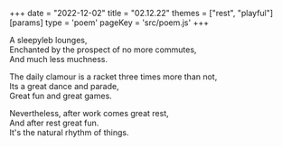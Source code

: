 +++
date = "2022-12-02"
title = "02.12.22"
themes = ["rest", "playful"]
[params]
  type = 'poem'
  pageKey = 'src/poem.js'
+++

A sleepyleb lounges,  
Enchanted by the prospect of no more commutes,  
And much less muchness.  
  
The daily clamour is a racket three times more than not,  
Its a great dance and parade,  
Great fun and great games.  
  
Nevertheless, after work comes great rest,  
And after rest great fun.  
It's the natural rhythm of things.
